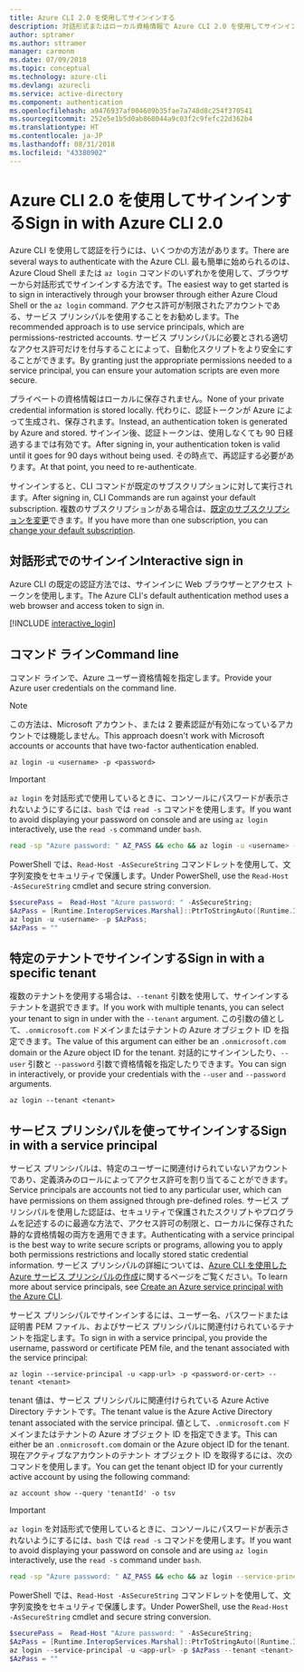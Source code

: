 ```yaml
---
title: Azure CLI 2.0 を使用してサインインする
description: 対話形式またはローカル資格情報で Azure CLI 2.0 を使用してサインインします
author: sptramer
ms.author: sttramer
manager: carmonm
ms.date: 07/09/2018
ms.topic: conceptual
ms.technology: azure-cli
ms.devlang: azurecli
ms.service: active-directory
ms.component: authentication
ms.openlocfilehash: a9476937af004609b35fae7a748d8c254f370541
ms.sourcegitcommit: 252e5e1b5d0ab868044a9c03f2c9fefc22d362b4
ms.translationtype: HT
ms.contentlocale: ja-JP
ms.lasthandoff: 08/31/2018
ms.locfileid: "43380902"
---
```

# <a name="sign-in-with-azure-cli-20"></a><span data-ttu-id="7e151-103">Azure CLI 2.0 を使用してサインインする</span><span class="sxs-lookup"><span data-stu-id="7e151-103">Sign in with Azure CLI 2.0</span></span>

<span data-ttu-id="7e151-104">Azure CLI を使用して認証を行うには、いくつかの方法があります。</span><span class="sxs-lookup"><span data-stu-id="7e151-104">There are several ways to authenticate with the Azure CLI.</span></span> <span data-ttu-id="7e151-105">最も簡単に始められるのは、Azure Cloud Shell または `az login` コマンドのいずれかを使用して、ブラウザーから対話形式でサインインする方法です。</span><span class="sxs-lookup"><span data-stu-id="7e151-105">The easiest way to get started is to sign in interactively through your browser through either Azure Cloud Shell or the `az login` command.</span></span>
<span data-ttu-id="7e151-106">アクセス許可が制限されたアカウントである、サービス プリンシパルを使用することをお勧めします。</span><span class="sxs-lookup"><span data-stu-id="7e151-106">The recommended approach is to use service principals, which are permissions-restricted accounts.</span></span> <span data-ttu-id="7e151-107">サービス プリンシパルに必要とされる適切なアクセス許可だけを付与することによって、自動化スクリプトをより安全にすることができます。</span><span class="sxs-lookup"><span data-stu-id="7e151-107">By granting just the appropriate permissions needed to a service principal, you can ensure your automation scripts are even more secure.</span></span>

<span data-ttu-id="7e151-108">プライベートの資格情報はローカルに保存されません。</span><span class="sxs-lookup"><span data-stu-id="7e151-108">None of your private credential information is stored locally.</span></span> <span data-ttu-id="7e151-109">代わりに、認証トークンが Azure によって生成され、保存されます。</span><span class="sxs-lookup"><span data-stu-id="7e151-109">Instead, an authentication token is generated by Azure and stored.</span></span> <span data-ttu-id="7e151-110">サインイン後、認証トークンは、使用しなくても 90 日経過するまでは有効です。</span><span class="sxs-lookup"><span data-stu-id="7e151-110">After signing in, your authentication token is valid until it goes for 90 days without being used.</span></span> <span data-ttu-id="7e151-111">その時点で、再認証する必要があります。</span><span class="sxs-lookup"><span data-stu-id="7e151-111">At that point, you need to re-authenticate.</span></span>

<span data-ttu-id="7e151-112">サインインすると、CLI コマンドが既定のサブスクリプションに対して実行されます。</span><span class="sxs-lookup"><span data-stu-id="7e151-112">After signing in, CLI Commands are run against your default subscription.</span></span> <span data-ttu-id="7e151-113">複数のサブスクリプションがある場合は、[既定のサブスクリプションを変更](manage-azure-subscriptions-azure-cli.md)できます。</span><span class="sxs-lookup"><span data-stu-id="7e151-113">If you have more than one subscription, you can [change your default subscription](manage-azure-subscriptions-azure-cli.md).</span></span>

## <a name="interactive-sign-in"></a><span data-ttu-id="7e151-114">対話形式でのサインイン</span><span class="sxs-lookup"><span data-stu-id="7e151-114">Interactive sign in</span></span>

<span data-ttu-id="7e151-115">Azure CLI の既定の認証方法では、サインインに Web ブラウザーとアクセス トークンを使用します。</span><span class="sxs-lookup"><span data-stu-id="7e151-115">The Azure CLI's default authentication method uses a web browser and access token to sign in.</span></span>

[!INCLUDE [interactive_login](includes/interactive-login.md)]

## <a name="command-line"></a><span data-ttu-id="7e151-116">コマンド ライン</span><span class="sxs-lookup"><span data-stu-id="7e151-116">Command line</span></span>

<span data-ttu-id="7e151-117">コマンド ラインで、Azure ユーザー資格情報を指定します。</span><span class="sxs-lookup"><span data-stu-id="7e151-117">Provide your Azure user credentials on the command line.</span></span>

> [!Note]
> <span data-ttu-id="7e151-118">この方法は、Microsoft アカウント、または 2 要素認証が有効になっているアカウントでは機能しません。</span><span class="sxs-lookup"><span data-stu-id="7e151-118">This approach doesn't work with Microsoft accounts or accounts that have two-factor authentication enabled.</span></span>

```azurecli
az login -u <username> -p <password>
```

> [!IMPORTANT]
> <span data-ttu-id="7e151-119">`az login` を対話形式で使用しているときに、コンソールにパスワードが表示されないようにするには、`bash` では `read -s` コマンドを使用します。</span><span class="sxs-lookup"><span data-stu-id="7e151-119">If you want to avoid displaying your password on console and are using `az login` interactively, use the `read -s` command under `bash`.</span></span>
>
> ```bash
> read -sp "Azure password: " AZ_PASS && echo && az login -u <username> -p $AZ_PASS
> ```
>
> <span data-ttu-id="7e151-120">PowerShell では、`Read-Host -AsSecureString` コマンドレットを使用して、文字列変換をセキュリティで保護します。</span><span class="sxs-lookup"><span data-stu-id="7e151-120">Under PowerShell, use the `Read-Host -AsSecureString` cmdlet and secure string conversion.</span></span>
>
> ```powershell
> $securePass =  Read-Host "Azure password: " -AsSecureString;
> $AzPass = [Runtime.InteropServices.Marshal]::PtrToStringAuto([Runtime.InteropServices.Marshal]::SecureStringToBSTR($securePass));
> az login -u <username> -p $AzPass;
> $AzPass = ""
> ```

## <a name="sign-in-with-a-specific-tenant"></a><span data-ttu-id="7e151-121">特定のテナントでサインインする</span><span class="sxs-lookup"><span data-stu-id="7e151-121">Sign in with a specific tenant</span></span>

<span data-ttu-id="7e151-122">複数のテナントを使用する場合は、`--tenant` 引数を使用して、サインインするテナントを選択できます。</span><span class="sxs-lookup"><span data-stu-id="7e151-122">If you work with multiple tenants, you can select your tenant to sign in under with the `--tenant` argument.</span></span> <span data-ttu-id="7e151-123">この引数の値として、`.onmicrosoft.com` ドメインまたはテナントの Azure オブジェクト ID を指定できます。</span><span class="sxs-lookup"><span data-stu-id="7e151-123">The value of this argument can either be an `.onmicrosoft.com` domain or the Azure object ID for the tenant.</span></span> <span data-ttu-id="7e151-124">対話的にサインインしたり、`--user` 引数と `--password` 引数で資格情報を指定したりできます。</span><span class="sxs-lookup"><span data-stu-id="7e151-124">You can sign in interactively, or provide your credentials with the `--user` and `--password` arguments.</span></span>

```azurecli
az login --tenant <tenant>
```

## <a name="sign-in-with-a-service-principal"></a><span data-ttu-id="7e151-125">サービス プリンシパルを使ってサインインする</span><span class="sxs-lookup"><span data-stu-id="7e151-125">Sign in with a service principal</span></span>

<span data-ttu-id="7e151-126">サービス プリンシパルは、特定のユーザーに関連付けられていないアカウントであり、定義済みのロールによってアクセス許可を割り当てることができます。</span><span class="sxs-lookup"><span data-stu-id="7e151-126">Service principals are accounts not tied to any particular user, which can have permissions on them assigned through pre-defined roles.</span></span> <span data-ttu-id="7e151-127">サービス プリンシパルを使用した認証は、セキュリティで保護されたスクリプトやプログラムを記述するのに最適な方法で、アクセス許可の制限と、ローカルに保存された静的な資格情報の両方を適用できます。</span><span class="sxs-lookup"><span data-stu-id="7e151-127">Authenticating with a service principal is the best way to write secure scripts or programs, allowing you to apply both permissions restrictions and locally stored static credential information.</span></span> <span data-ttu-id="7e151-128">サービス プリンシパルの詳細については、[Azure CLI を使用した Azure サービス プリンシパルの作成](create-an-azure-service-principal-azure-cli.md)に関するページをご覧ください。</span><span class="sxs-lookup"><span data-stu-id="7e151-128">To learn more about service principals, see [Create an Azure service principal with the Azure CLI](create-an-azure-service-principal-azure-cli.md).</span></span>

<span data-ttu-id="7e151-129">サービス プリンシパルでサインインするには、ユーザー名、パスワードまたは証明書 PEM ファイル、およびサービス プリンシパルに関連付けられているテナントを指定します。</span><span class="sxs-lookup"><span data-stu-id="7e151-129">To sign in with a service principal, you provide the username, password or certificate PEM file, and the tenant associated with the service principal:</span></span>

```azurecli
az login --service-principal -u <app-url> -p <password-or-cert> --tenant <tenant>
```

<span data-ttu-id="7e151-130">tenant 値は、サービス プリンシパルに関連付けられている Azure Active Directory テナントです。</span><span class="sxs-lookup"><span data-stu-id="7e151-130">The tenant value is the Azure Active Directory tenant associated with the service principal.</span></span> <span data-ttu-id="7e151-131">値として、`.onmicrosoft.com` ドメインまたはテナントの Azure オブジェクト ID を指定できます。</span><span class="sxs-lookup"><span data-stu-id="7e151-131">This can either be an `.onmicrosoft.com` domain or the Azure object ID for the tenant.</span></span>
<span data-ttu-id="7e151-132">現在アクティブなアカウントのテナント オブジェクト ID を取得するには、次のコマンドを使用します。</span><span class="sxs-lookup"><span data-stu-id="7e151-132">You can get the tenant object ID for your currently active account by using the following command:</span></span>

```azurecli-interactive
az account show --query 'tenantId' -o tsv
```

> [!IMPORTANT]
> <span data-ttu-id="7e151-133">`az login` を対話形式で使用しているときに、コンソールにパスワードが表示されないようにするには、`bash` では `read -s` コマンドを使用します。</span><span class="sxs-lookup"><span data-stu-id="7e151-133">If you want to avoid displaying your password on console and are using `az login` interactively, use the `read -s` command under `bash`.</span></span>
>
> ```bash
> read -sp "Azure password: " AZ_PASS && echo && az login --service-principal -u <app-url> -p $AZ_PASS --tenant <tenant>
> ```
>
> <span data-ttu-id="7e151-134">PowerShell では、`Read-Host -AsSecureString` コマンドレットを使用して、文字列変換をセキュリティで保護します。</span><span class="sxs-lookup"><span data-stu-id="7e151-134">Under PowerShell, use the `Read-Host -AsSecureString` cmdlet and secure string conversion.</span></span>
>
> ```powershell
> $securePass =  Read-Host "Azure password: " -AsSecureString;
> $AzPass = [Runtime.InteropServices.Marshal]::PtrToStringAuto([Runtime.InteropServices.Marshal]::SecureStringToBSTR($securePass));
> az login --service-principal -u <app-url> -p $AzPass --tenant <tenant>;
> $AzPass = ""
> ```
